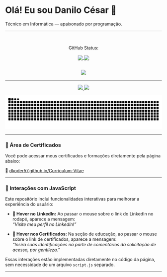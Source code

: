 # Olá! Eu sou Danilo César 👋  
Técnico em Informática — apaixonado por programação.

---

<br>
<p align="center">GitHub Status:</p>

<div align="center">
  <a href="https://github.com/anuraghazra/github-readme-stats">
    <img height="180em" align="center" src="https://github-readme-stats.vercel.app/api?username=DKoder57&show_icons=true&theme=algolia"/>
  </a>
  <a href="https://github.com/anuraghazra/convoychat">
    <img height="180em" align="center" src="https://github-readme-stats.vercel.app/api/top-langs/?username=DKoder57&layout=compact&theme=algolia"/>
  </a>
</div>

<br>
<p align="center">
  <a href="https://skillicons.dev">
    <img src="https://skillicons.dev/icons?i=html,css,c,git,docker,java,spring,jenkins,linux,mysql,ps,py" />
  </a>
</p>

---

<div align="center">
  <a href="https://www.linkedin.com/in/danilo-c%C3%A9sar-mangueira-barcelos-98594a228/" target="_blank">
    <img src="https://img.shields.io/badge/-LinkedIn-%230077B5?style=for-the-badge&logo=linkedin&logoColor=white">
  </a> 
  <a href="mailto:danilo.danilocesar@gmail.com">
    <img src="https://img.shields.io/badge/-Gmail-%23333?style=for-the-badge&logo=gmail&logoColor=white">
  </a>
</div>

<p align="center">
  <img src="https://raw.githubusercontent.com/DKoder57/Curriculum-Vitae/output/github-contribution-grid-snake.svg" alt="Snake animation" />
</p>

---

### 📜 Área de Certificados

Você pode acessar meus certificados e formações diretamente pela página abaixo:

🔗 [dkoder57.github.io/Curriculum-Vitae](https://dkoder57.github.io/Curriculum-Vitae)

---

### 🧠 Interações com JavaScript

Este repositório inclui funcionalidades interativas para melhorar a experiência do usuário:

- **🔗 Hover no LinkedIn:** Ao passar o mouse sobre o link do LinkedIn no rodapé, aparece a mensagem:  
  _“Visite meu perfil no LinkedIn!”_

- **📜 Hover nos Certificados:** Na seção de educação, ao passar o mouse sobre o link de certificados, aparece a mensagem:  
  _“Insira suas identificações na parte de comentários da solicitação de acesso, por gentileza.”_

Essas interações estão implementadas diretamente no código da página, sem necessidade de um arquivo `script.js` separado.

---
